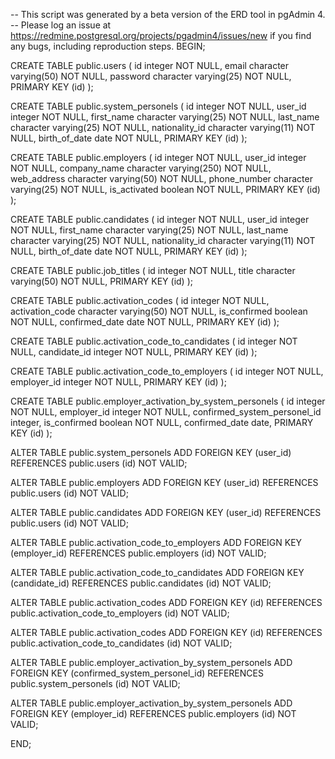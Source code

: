 -- This script was generated by a beta version of the ERD tool in pgAdmin 4.
-- Please log an issue at https://redmine.postgresql.org/projects/pgadmin4/issues/new if you find any bugs, including reproduction steps.
BEGIN;



CREATE TABLE public.users
(
    id integer NOT NULL,
    email character varying(50) NOT NULL,
    password character varying(25) NOT NULL,
    PRIMARY KEY (id)
);

CREATE TABLE public.system_personels
(
    id integer NOT NULL,
    user_id integer NOT NULL,
    first_name character varying(25) NOT NULL,
    last_name character varying(25) NOT NULL,
    nationality_id character varying(11) NOT NULL,
    birth_of_date date NOT NULL,
    PRIMARY KEY (id)
);

CREATE TABLE public.employers
(
    id integer NOT NULL,
    user_id integer NOT NULL,
    company_name character varying(250) NOT NULL,
    web_address character varying(50) NOT NULL,
    phone_number character varying(25) NOT NULL,
    is_activated boolean NOT NULL,
    PRIMARY KEY (id)
);

CREATE TABLE public.candidates
(
    id integer NOT NULL,
    user_id integer NOT NULL,
    first_name character varying(25) NOT NULL,
    last_name character varying(25) NOT NULL,
    nationality_id character varying(11) NOT NULL,
    birth_of_date date NOT NULL,
    PRIMARY KEY (id)
);


CREATE TABLE public.job_titles
(
    id integer NOT NULL,
    title character varying(50) NOT NULL,
    PRIMARY KEY (id)
);


CREATE TABLE public.activation_codes
(
    id integer NOT NULL,
    activation_code character varying(50) NOT NULL,
    is_confirmed boolean NOT NULL,
    confirmed_date date NOT NULL,
    PRIMARY KEY (id)
);

CREATE TABLE public.activation_code_to_candidates
(
    id integer NOT NULL,
    candidate_id integer NOT NULL,
    PRIMARY KEY (id)
);

CREATE TABLE public.activation_code_to_employers
(
    id integer NOT NULL,
    employer_id integer NOT NULL,
    PRIMARY KEY (id)
);

CREATE TABLE public.employer_activation_by_system_personels
(
    id integer NOT NULL,
    employer_id integer NOT NULL,
    confirmed_system_personel_id integer,
    is_confirmed boolean NOT NULL,
    confirmed_date date,
    PRIMARY KEY (id)
);



ALTER TABLE public.system_personels
    ADD FOREIGN KEY (user_id)
    REFERENCES public.users (id)
    NOT VALID;
    
ALTER TABLE public.employers
    ADD FOREIGN KEY (user_id)
    REFERENCES public.users (id)
    NOT VALID;
    
ALTER TABLE public.candidates
    ADD FOREIGN KEY (user_id)
    REFERENCES public.users (id)
    NOT VALID;
    


ALTER TABLE public.activation_code_to_employers
    ADD FOREIGN KEY (employer_id)
    REFERENCES public.employers (id)
    NOT VALID;

ALTER TABLE public.activation_code_to_candidates
    ADD FOREIGN KEY (candidate_id)
    REFERENCES public.candidates (id)
    NOT VALID;


ALTER TABLE public.activation_codes
    ADD FOREIGN KEY (id)
    REFERENCES public.activation_code_to_employers (id)
    NOT VALID;

ALTER TABLE public.activation_codes
    ADD FOREIGN KEY (id)
    REFERENCES public.activation_code_to_candidates (id)
    NOT VALID;


ALTER TABLE public.employer_activation_by_system_personels
    ADD FOREIGN KEY (confirmed_system_personel_id)
    REFERENCES public.system_personels (id)
    NOT VALID;

ALTER TABLE public.employer_activation_by_system_personels
    ADD FOREIGN KEY (employer_id)
    REFERENCES public.employers (id)
    NOT VALID;
    
END;
